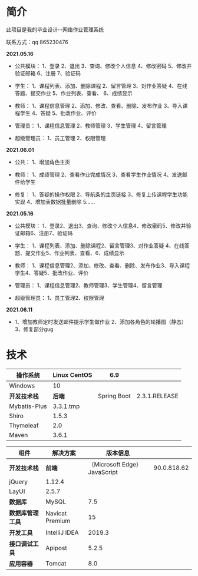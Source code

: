 # 简介
此项目是我的毕业设计--网络作业管理系统

联系方式：qq 865230476

**2021.05.16** 

- 公共模块： 
  1、登录
  2、退出
  3、查询、修改个人信息
  4、修改密码
  5、修改并验证邮箱
  6、注册
  7、验证码 

- 学生： 
  1、课程列表、添加、删除课程
  2、留言管理
  3、对作业答疑 
  4、在线答题、提交作业
  5、作业列表、查看、
  6、成绩显示 

- 教师： 
  1、课程信息管理
  2、添加、修改、查看、删除、发布作业
  3、导入课程学生
  4、答疑
  5、批改作业、评价

-  管理员： 
   1、课程信息管理
   2、教师管理
   3、学生管理
   4、留言管理 
-  超级管理员： 
   1、员工管理
   2、权限管理

**2021.06.01** 

- 公共：
  1、增加角色主页
- 教师：
  1、成绩管理
  2、查看作业完成情况
  3、查看学生作业情况
  4、发送邮件给学生

- 修复：
  1、答疑的操作权限
  2、导航条的主页链接
  3、修复上传课程学生功能实现
  4、增加表数据批量删除
  5......

**2021.05.16**

- 公共模块：
  1、登录2、退出3、查询、修改个人信息4、修改密码5、修改并验证邮箱6、注册7、验证码
- 学生：
  1、课程列表、添加、删除课程2、留言管理3、对作业答疑
  4、在线答题、提交作业5、作业列表、查看、6、成绩显示

- 教师：
  1、课程信息管理2、添加、修改、查看、删除、发布作业3、导入课程学生4、答疑5、批改作业、评价

- 管理员：
  1、课程信息管理2、教师管理3、学生管理4、留言管理

- 超级管理员：
  1、员工管理2、权限管理

**2021.06.11**

- 1、增加教师定时发送邮件提示学生做作业
  2、添加各角色的轮播图（静态）
  3、修复部分gug



# 技术

| **操作系统**   | Linux  CentOS | 6.9          |               |
| -------------- | ------------- | ------------ | ------------- |
| Windows        | 10            |              |               |
| **开发技术栈** | **后端**      | Spring  Boot | 2.3.1.RELEASE |
| Mybatis-Plus   | 3.3.1.tmp     |              |               |
| Shiro          | 1.5.3         |              |               |
| Thymeleaf      | 2.0           |              |               |
| Maven          | 3.6.1         |              |               |

| **组件**           | **解决方案**     | **版本信息**                 |             |
| ------------------ | ---------------- | ---------------------------- | ----------- |
| **开发技术栈**     | **前端**         | （Microsoft Edge）JavaScript | 90.0.818.62 |
| jQuery             | 1.12.4           |                              |             |
| LayUI              | 2.5.7            |                              |             |
| **数据库**         | MySQL            | 7.5                          |             |
| **数据库管理工具** | Navicat  Premium | 15                           |             |
| **开发工具**       | IntelliJ  IDEA   | 2019.3                       |             |
| **接口调试工具**   | Apipost          | 5.2.5                        |             |
| **应用容器**       | Tomcat           | 8.0                          |             |